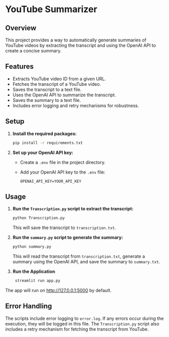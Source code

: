 # YouTube Summarizer

## Overview

This project provides a way to automatically generate summaries of YouTube videos by extracting the transcript and using the OpenAI API to create a concise summary.

## Features

- Extracts YouTube video ID from a given URL.
- Fetches the transcript of a YouTube video.
- Saves the transcript to a text file.
- Uses the OpenAI API to summarize the transcript.
- Saves the summary to a text file.
- Includes error logging and retry mechanisms for robustness.

## Setup

1.  **Install the required packages:**

    ```bash
    pip install -r requirements.txt
    ```

2.  **Set up your OpenAI API key:**

    -   Create a `.env` file in the project directory.
    -   Add your OpenAI API key to the `.env` file:

        ```
        OPENAI_API_KEY=YOUR_API_KEY
        ```

## Usage

1.  **Run the `Transcription.py` script to extract the transcript:**

    ```bash
    python Transcription.py
    ```

    This will save the transcript to `transcription.txt`.

2.  **Run the `summary.py` script to generate the summary:**

    ```bash
    python summary.py
    ```

    This will read the transcript from `transcription.txt`, generate a summary using the OpenAI API, and save the summary to `summary.txt`.

3. **Run the Application**

    ```bash
     streamlit run app.py 
    ```

The app will run on http://127.0.0.1:5000 by default.
## Error Handling

The scripts include error logging to `error.log`. If any errors occur during the execution, they will be logged in this file. The `Transcription.py` script also includes a retry mechanism for fetching the transcript from YouTube.



